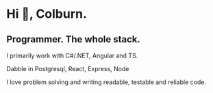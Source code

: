 <h1 align="left">Hi 👋, Colburn.</h1>
<h2 align="left">Programmer. The whole stack.</h2>
<p>I primarily work with C#/.NET, Angular and TS.</p> Dabble in Postgresql, React, Express, Node
<p align="left">
I love problem solving and writing readable, testable and reliable code.
</p>


